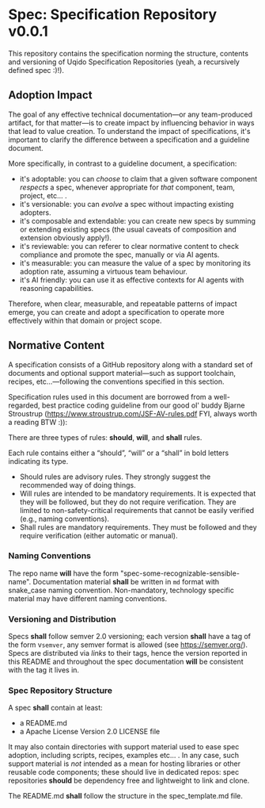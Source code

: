 # Spec: Specification Repository v0.0.1

This repository contains the specification norming the structure, contents and versioning of Uqido Specification Repositories (yeah, a recursively defined spec :)!).

## Adoption Impact

The goal of any effective technical documentation—or any team-produced artifact, for that matter—is to create impact by influencing behavior in ways that lead to value creation.
To understand the impact of specifications, it's important to clarify the difference between a specification and a guideline document.

More specifically, in contrast to a guideline document, a specification:
- it's adoptable: you can *choose* to claim that a given software component *respects* a spec, whenever appropriate for *that* component, team, project, etc... .
- it's versionable: you can *evolve* a spec without impacting existing adopters.
- it's composable and extendable: you can create new specs by summing or extending existing specs (the usual caveats of composition and extension obviously apply!).
- it's reviewable: you can referer to clear normative content to check compliance and promote the spec, manually or via AI agents.
- it's measurable: you can measure the value of a spec by monitoring its adoption rate, assuming a virtuous team behaviour.
- it's AI friendly: you can use it as effective contexts for AI agents with reasoning capabilities.

Therefore, when clear, measurable, and repeatable patterns of impact emerge, you can create and adopt a specification to operate more effectively 
within that domain or project scope.

## Normative Content

A specification consists of a GitHub repository along with a standard set of documents and optional support material—such as support toolchain, 
recipes, etc...—following the conventions specified in this section.

Specification rules used in this document are borrowed from a well-regarded, best practice coding guideline from our good ol' buddy Bjarne Stroustrup
(https://www.stroustrup.com/JSF-AV-rules.pdf FYI, always worth a reading BTW :)):

There are three types of rules: **should**, **will**, and **shall** rules.

Each rule contains either a “should”, “will” or a “shall” in bold letters indicating its type.
- Should rules are advisory rules. They strongly suggest the recommended way of doing things.
- Will rules are intended to be mandatory requirements. It is expected that they will be followed, but they do not require verification. They are limited to
non-safety-critical requirements that cannot be easily verified (e.g., naming conventions).
- Shall rules are mandatory requirements. They must be followed and they require verification (either automatic or manual).

### Naming Conventions

The repo name **will** have the form "spec-some-recognizable-sensible-name".
Documentation material **shall** be written in `md` format with snake_case naming convention.
Non-mandatory, technology specific material may have different naming conventions.

### Versioning and Distribution

Specs **shall** follow semver 2.0 versioning; each version **shall** have a tag of the form v`semver`, any semver format is allowed (see https://semver.org/).
Specs are distributed via *links* to their tags, hence the version reported in this README and throughout the spec documentation **will** be consistent with the tag it lives in.

### Spec Repository Structure

A spec **shall** contain at least:
- a README.md
- a Apache License Version 2.0 LICENSE file

It may also contain directories with support material used to ease spec adoption, including scripts, recipes, examples etc... .
In any case, such support material is *not* intended as a mean for hosting libraries or other reusable code components; these
should live in dedicated repos: spec repositories **should** be dependency free and lightweight to link and clone.

The README.md **shall** follow the structure in the spec_template.md file.
